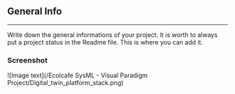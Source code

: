 ## General Info
***
Write down the general informations of your project. It is worth to always put a project status in the Readme file. This is where you can add it.
### Screenshot
![Image text](/Ecolcafe SysML - Visual Paradigm Project/Digital_twin_platform_stack.png)

